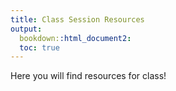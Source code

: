 ```yaml
---
title: Class Session Resources
output:
  bookdown::html_document2:
  toc: true
---
```



Here you will find resources for class!
